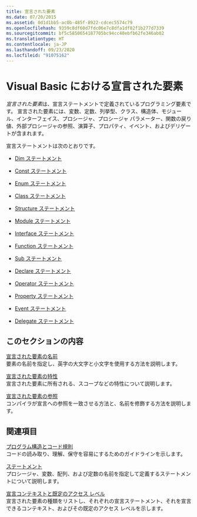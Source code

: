 ```yaml
---
title: 宣言された要素
ms.date: 07/20/2015
ms.assetid: 0d1d1bb5-ac0b-485f-8922-cdcec5574c79
ms.openlocfilehash: 9359c8df60d7fdc06e7c8dfa1df82f1b277d7339
ms.sourcegitcommit: bf5c5850654187705bc94cc40ebfb62fe346ab02
ms.translationtype: HT
ms.contentlocale: ja-JP
ms.lasthandoff: 09/23/2020
ms.locfileid: "91075162"
---
```

# <a name="declared-elements-in-visual-basic"></a>Visual Basic における宣言された要素

*宣言された要素*は、宣言ステートメントで定義されているプログラミング要素です。 宣言された要素には、変数、定数、列挙型、クラス、構造体、モジュール、インターフェイス、プロシージャ、プロシージャ パラメーター、関数の戻り値、外部プロシージャの参照、演算子、プロパティ、イベント、およびデリゲートが含まれます。  
  
 宣言ステートメントは次のとおりです。  
  
- [Dim ステートメント](../../../language-reference/statements/dim-statement.md)  
  
- [Const ステートメント](../../../language-reference/statements/const-statement.md)  
  
- [Enum ステートメント](../../../language-reference/statements/enum-statement.md)  
  
- [Class ステートメント](../../../language-reference/statements/class-statement.md)  
  
- [Structure ステートメント](../../../language-reference/statements/structure-statement.md)  
  
- [Module ステートメント](../../../language-reference/statements/module-statement.md)  
  
- [Interface ステートメント](../../../language-reference/statements/interface-statement.md)  
  
- [Function ステートメント](../../../language-reference/statements/function-statement.md)  
  
- [Sub ステートメント](../../../language-reference/statements/sub-statement.md)  
  
- [Declare ステートメント](../../../language-reference/statements/declare-statement.md)  
  
- [Operator ステートメント](../../../language-reference/statements/operator-statement.md)  
  
- [Property ステートメント](../../../language-reference/statements/property-statement.md)  
  
- [Event ステートメント](../../../language-reference/statements/event-statement.md)  
  
- [Delegate ステートメント](../../../language-reference/statements/delegate-statement.md)  
  
## <a name="in-this-section"></a>このセクションの内容  

 [宣言された要素の名前](declared-element-names.md)  
 要素の名前を指定し、英字の大文字と小文字を使用する方法を説明します。  
  
 [宣言された要素の特性](declared-element-characteristics.md)  
 宣言された要素に所有される、スコープなどの特性について説明します。  
  
 [宣言された要素の参照](references-to-declared-elements.md)  
 コンパイラが宣言への参照を一致させる方法と、名前を修飾する方法を説明します。  
  
## <a name="related-sections"></a>関連項目  

 [プログラム構造とコード規則](../../program-structure/program-structure-and-code-conventions.md)  
 コードの読み取り、理解、保守を容易にするためのガイドラインを示します。  
  
 [ステートメント](../../../language-reference/statements/index.md)  
 プロシージャ、変数、配列、および定数の名前を指定して定義するステートメントについて説明します。  
  
 [宣言コンテキストと既定のアクセス レベル](../../../language-reference/statements/declaration-contexts-and-default-access-levels.md)  
 宣言された要素の種類をリストし、それぞれの宣言ステートメント、それを宣言できるコンテキスト、およびその既定のアクセス レベルを示します。

